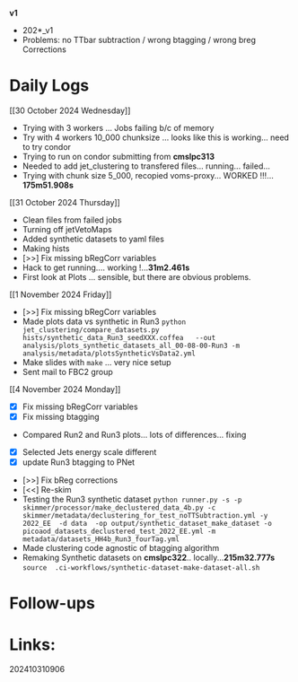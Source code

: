 
**v1**
- 202*_v1
- Problems:   no TTbar subtraction / wrong btagging / wrong breg Corrections

# Daily Logs

[[30 October 2024 Wednesday]]
- Trying with 3 workers ... Jobs failing b/c of memory 
- Try with 4 workers 10_000 chunksize ... looks like this is working... need to try condor
- Trying to run on condor submitting from **cmslpc313**
- Needed to add jet_clustering to transfered files... running... failed...
- Trying with chunk size 5_000, recopied voms-proxy... WORKED !!!... **175m51.908s**

[[31 October 2024 Thursday]]
- Clean files from failed jobs
- Turning off jetVetoMaps
- Added synthetic datasets to yaml files
- Making hists
- [>>] Fix missing bRegCorr variables
- Hack to get running.... working !...**31m2.461s**
- First look at Plots ... sensible, but there are obvious problems. 

[[1 November 2024 Friday]]
- [>>] Fix missing bRegCorr variables
- Made plots data vs synthetic in Run3
	`python  jet_clustering/compare_datasets.py  hists/synthetic_data_Run3_seedXXX.coffea   --out analysis/plots_synthetic_datasets_all_00-08-00-Run3 -m analysis/metadata/plotsSyntheticVsData2.yml`
- Make slides with `make` ... very nice setup
- Sent mail to FBC2 group


[[4 November 2024 Monday]]
- [x] Fix missing bRegCorr variables
- [x] Fix missing btagging
- Compared Run2 and Run3 plots... lots of differences... fixing
- [x] Selected Jets energy scale different
- [x]  update Run3 btagging to PNet
- [>>] Fix bReg corrections
- [<<] Re-skim
- Testing the Run3 synthetic dataset `python runner.py -s -p skimmer/processor/make_declustered_data_4b.py -c skimmer/metadata/declustering_for_test_noTTSubtraction.yml -y 2022_EE  -d data  -op output/synthetic_dataset_make_dataset -o picoaod_datasets_declustered_test_2022_EE.yml -m metadata/datasets_HH4b_Run3_fourTag.yml`
- Made clustering code agnostic of btagging algorithm
- Remaking Synthetic datasets on **cmslpc322**.. locally...**215m32.777s**
	`source  .ci-workflows/synthetic-dataset-make-dataset-all.sh `

# Follow-ups


# Links: 



202410310906
